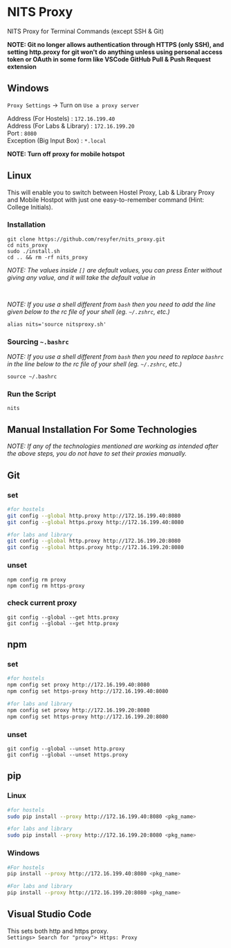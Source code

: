 # NITS Proxy
NITS Proxy for Terminal Commands (except SSH & Git)

**NOTE: Git no longer allows authentication through HTTPS (only SSH), and setting http.proxy for git won't do anything unless using personal access token or OAuth in some form like VSCode GitHub Pull & Push Request extension**

## Windows

`Proxy Settings` -> Turn on `Use a proxy server`

Address (For Hostels) : `172.16.199.40` <br>
Address (For Labs & Library) : `172.16.199.20` <br>
Port : `8080` <br>
Exception (Big Input Box) : `*.local` <br>

**NOTE: Turn off proxy for mobile hotspot**

## Linux

This will enable you to switch between Hostel Proxy, Lab & Library Proxy and Mobile Hostpot with just one easy-to-remember command (Hint: College Initials).

### Installation
```
git clone https://github.com/resyfer/nits_proxy.git
cd nits_proxy
sudo ./install.sh
cd .. && rm -rf nits_proxy
```
*NOTE: The values inside `[]` are default values, you can press Enter without giving any value, and it will take the default value in*

<br>

*NOTE: If you use a shell different from `bash` then you need to add the line given below to the rc file of your shell (eg. `~/.zshrc`, etc.)*

`alias nits='source nitsproxy.sh'`

### Sourcing `~.bashrc`

*NOTE: If you use a shell different from `bash` then you need to replace `bashrc` in the line below to the rc file of your shell (eg. `~/.zshrc`, etc.)*

```
source ~/.bashrc
```

### Run the Script
```
nits
```
## Manual Installation For Some Technologies
*NOTE: If any of the technologies mentioned are working as intended after the above steps, you do not have to set their proxies manually.*
## Git
### set
```bash
#for hostels
git config --global http.proxy http://172.16.199.40:8080
git config --global https.proxy http://172.16.199.40:8080

#for labs and library
git config --global http.proxy http://172.16.199.20:8080
git config --global https.proxy http://172.16.199.20:8080
```
### unset
```
npm config rm proxy
npm config rm https-proxy
```
### check current proxy
```
git config --global --get htts.proxy
git config --global --get http.proxy
```

## npm
### set
```bash
#for hostels
npm config set proxy http://172.16.199.40:8080
npm config set https-proxy http://172.16.199.40:8080

#for labs and library
npm config set proxy http://172.16.199.20:8080
npm config set https-proxy http://172.16.199.20:8080
```
### unset
```
git config --global --unset http.proxy
git config --global --unset https.proxy
```
## pip
### Linux
```bash
#for hostels
sudo pip install --proxy http://172.16.199.40:8080 <pkg_name> 

#for labs and library
sudo pip install --proxy http://172.16.199.20:8080 <pkg_name> 
```
### Windows
```bash
#For hostels
pip install --proxy http://172.16.199.40:8080 <pkg_name> 

#For labs and library
pip install --proxy http://172.16.199.20:8080 <pkg_name> 

```
## Visual Studio Code
This sets both http and https proxy.  
`Settings> Search for "proxy"> Https: Proxy`